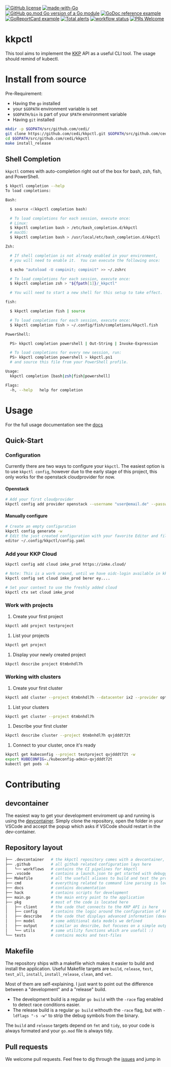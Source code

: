 [![GitHub license](https://img.shields.io/github/license/cedi/kkpctl.svg)](https://github.com/cedi/kkpctl/blob/main/LICENSE)
[![made-with-Go](https://img.shields.io/badge/Made%20with-Go-1f425f.svg)](http://golang.org)
[![GitHub go.mod Go version of a Go module](https://img.shields.io/github/go-mod/go-version/cedi/kkpctl.svg)](https://github.com/cedi/kkpctl)
[![GoDoc reference example](https://img.shields.io/badge/godoc-reference-blue.svg)](https://pkg.go.dev/github.com/cedi/kkpctl)
[![GoReportCard example](https://goreportcard.com/badge/github.com/cedi/kkpctl)](https://goreportcard.com/report/github.com/cedi/kkpctl)
[![Total alerts](https://img.shields.io/lgtm/alerts/g/cedi/kkpctl.svg?logo=lgtm&logoWidth=18)](https://lgtm.com/projects/g/cedi/kkpctl/alerts/)
[![workflow status](https://github.com/cedi/kkpctl/actions/workflows/go.yml/badge.svg)](https://github.com/cedi/kkpctl/actions)
[![PRs Welcome](https://img.shields.io/badge/PRs-welcome-brightgreen.svg?style=flat-square)](http://makeapullrequest.com)

# kkpctl

This tool aims to implement the [KKP](https://github.com/kubermatic/kubermatic) API as a useful CLI tool.
The usage should remind of kubectl.

# Install from source

Pre-Requirement:

* Having the `go` installed
* your `$GOPATH` environment variable is set
* `$GOPATH/bin` is part of your `$PATH` environment variable
* Having `git` installed

```bash
mkdir -p $GOPATH/src/github.com/cedi/
git clone https://github.com/cedi/kkpctl.git $GOPATH/src/github.com/cedi/kkpctl
cd $GOPATH/src/github.com/cedi/kkpctl
make install_release
```

## Shell Completion

`kkpctl` comes with auto-completion right out of the box for bash, zsh, fish, and PowerShell.

```bash
$ kkpctl completion --help
To load completions:

Bash:

  $ source <(kkpctl completion bash)

  # To load completions for each session, execute once:
  # Linux:
  $ kkpctl completion bash > /etc/bash_completion.d/kkpctl
  # macOS:
  $ kkpctl completion bash > /usr/local/etc/bash_completion.d/kkpctl

Zsh:

  # If shell completion is not already enabled in your environment,
  # you will need to enable it.  You can execute the following once:

  $ echo "autoload -U compinit; compinit" >> ~/.zshrc

  # To load completions for each session, execute once:
  $ kkpctl completion zsh > "${fpath[1]}/_kkpctl"

  # You will need to start a new shell for this setup to take effect.

fish:

  $ kkpctl completion fish | source

  # To load completions for each session, execute once:
  $ kkpctl completion fish > ~/.config/fish/completions/kkpctl.fish

PowerShell:

  PS> kkpctl completion powershell | Out-String | Invoke-Expression

  # To load completions for every new session, run:
  PS> kkpctl completion powershell > kkpctl.ps1
  # and source this file from your PowerShell profile.

Usage:
  kkpctl completion [bash|zsh|fish|powershell]

Flags:
  -h, --help   help for completion
```

# Usage

For the full usage documentation see the [docs](docs/commandline-usage.md)

## Quick-Start

### Configuration

Currently there are two ways to configure your `kkpctl`.
The easiest option is to use `kkpctl config`, however due to the early stage of this project, this only works for the openstack cloudprovider for now.

#### Openstack

```bash
# Add your first cloudprovider
kkpctl config add provider openstack --username "user@email.de" --password "my-super-secure-password" --tenant "internal-openstack-tenant" optimist
```

#### Manually configure

```bash
# Create an empty configuration
kkpctl config generate -w
# Edit the just created configuration with your favorite Editor and fill in the details yourself
editor ~/.config/kkpctl/config.yaml
```

### Add your KKP Cloud

```bash
kkpctl config add cloud imke_prod https://imke.cloud/

# Note: This is a work around, until we have oidc-login available in kkpctl
kkpctl config set cloud imke_prod berer ey....

# Set your context to use the freshly added cloud
kkpctl ctx set cloud imke_prod
```

### Work with projects

1. Create your first project

```bash
kkpctl add project testproject
```

1. List your projects

```bash
kkpctl get project
```

1. Display your newly created project

```bash
kkpctl describe project 6tmbnhdl7h
```

### Working with clusters

1. Create your first cluster

```bash
kkpctl add cluster --project 6tmbnhdl7h --datacenter ix2 --provider optimist --version 1.18.13 --labels stage=dev kkpctltest
```

1. List your clusters

```bash
kkpctl get cluster --project 6tmbnhdl7h
```

1. Describe your first cluster

```bash
kkpctl describe cluster --project 6tmbnhdl7h qvjdddt72t
```

1. Connect to your cluster, once it's ready

```bash
kkpctl get kubeconfig --project testproject qvjdddt72t -w
export KUBECONFIG=./kubeconfig-admin-qvjdddt72t
kubectl get pods -A
```

# Contributing

## devcontainer

The easiest way to get your development enviroment up and running is using the [devcontainer](https://code.visualstudio.com/docs/remote/containers-tutorial).
Simply clone the repository, open the folder in your VSCode and accept the popup which asks if VSCode should restart in the dev-container.

## Repository layout

```bash
├── .devcontainer   # the kkpctl repository comes with a devcontainer, so you can easily get started using VSCode
├── .github         # all github related configuration lays here
│   └── workflows   # contains the CI pipelines for kkpctl
├── .vscode         # contains a launch.json to get started with debugging the code
├── Makefile        # all the usefull aliases to build and test the project
├── cmd             # everything related to command line parsing is located in here. This is where you probably wanna start looking at
├── docs            # contains documentation
├── hack            # contains scripts for development
├── main.go         # the main entry point to the application
├── pkg             # most of the code is located here
│   ├── client      # the code that connects to the KKP API is here
│   ├── config      # contains the logic around the configuration of kkpctl
│   ├── describe    # the code that displays advanced information (describe) of a KKP API object
│   ├── model       # some additional data models we defined
│   ├── output      # similar as describe, but focuses on a simple output of an object
│   └── utils       # some utility functions which are usefull :)
└── tests           # contains mocks and test-files

```

## Makefile

The repository ships with a makefile which makes it easier to build and install the application.
Useful Makefile targets are `build`, `release`, `test`, `test_all`, `install`, `install_release`, `clean`, and `vet`.

Most of them are self-explaining. I just want to point out the difference between a "development" and a "release" build.

* The development build is a regular `go build` with the `-race` flag enabled to detect race conditions easier.
* The release build is a regular `go build` withouth the `-race` flag, but with `-ldflags "-s -w"` to strip the debug symbols from the binary.

The `build` and `release` targets depend on `fmt` and `tidy`, so your code is always formated and your `go.mod` file is always tidy.

## Pull requests

We welcome pull requests. Feel free to dig through the [issues](https://github.com/cedi/kkpctl/issues) and jump in
